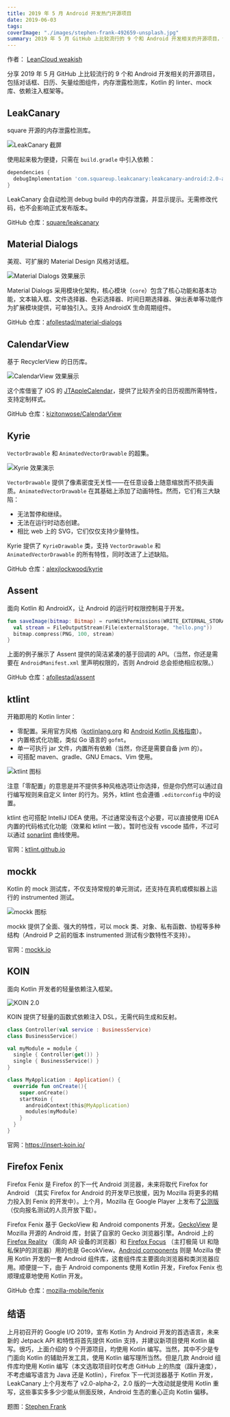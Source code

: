 ```yaml
---
title: 2019 年 5 月 Android 开发热门开源项目
date: 2019-06-03
tags:
coverImage: "./images/stephen-frank-492659-unsplash.jpg"
summary: 2019 年 5 月 GitHub 上比较流行的 9 个和 Android 开发相关的开源项目，包括组件库和开发辅助工具。
---
```


作者： [LeanCloud weakish](https://mmap.page/)

分享 2019 年 5 月 GitHub 上比较流行的 9 个和 Android 开发相关的开源项目，包括对话框、日历、矢量绘图组件，内存泄露检测库，Kotlin 的 linter、mock 库、依赖注入框架等。

## LeakCanary

square 开源的内存泄露检测库。

![LeakCanary 截屏](images/leak-canary-screenshot.png)

使用起来极为便捷，只需在 `build.gradle` 中引入依赖：

```groovy
dependencies {
  debugImplementation 'com.squareup.leakcanary:leakcanary-android:2.0-alpha-2'
}
```

LeakCanary 会自动检测 debug build 中的内存泄露，并显示提示。无需修改代码，也不会影响正式发布版本。

GitHub 仓库：[square/leakcanary](https://github.com/square/leakcanary/)

## Material Dialogs

美观、可扩展的 Material Design 风格对话框。

![Material Dialogs 效果展示](images/material-dialogs-showcase.png)

Material Dialogs 采用模块化架构，核心模块（`core`）包含了核心功能和基本功能，文本输入框、文件选择器、色彩选择器、时间日期选择器、弹出表单等功能作为扩展模块提供，可单独引入。支持 AndroidX 生命周期组件。

GitHub 仓库：[afollestad/material-dialogs](https://github.com/afollestad/material-dialogs)

## CalendarView

基于 RecyclerView 的日历库。

![CalendarView 效果展示](images/calendar-view.png)

这个库借鉴了 iOS 的 [JTAppleCalendar]，提供了比较齐全的日历视图所需特性，支持定制样式。

[JTAppleCalendar]: https://github.com/patchthecode/JTAppleCalendar

GitHub 仓库：[kizitonwose/CalendarView](https://github.com/kizitonwose/CalendarView)

## Kyrie

`VectorDrawable` 和 `AnimatedVectorDrawable` 的超集。

![Kyrie 效果演示](images/kyrie.gif)

`VectorDrawable` 提供了像素密度无关性——在任意设备上随意缩放而不损失画质。`AnimatedVectorDrawable` 在其基础上添加了动画特性。然而，它们有三大缺陷：

- 无法暂停和继续。
- 无法在运行时动态创建。
- 相比 web 上的 SVG，它们仅仅支持少量特性。

Kyrie 提供了 `KyrieDrawable` 类，支持 `VectorDrawable` 和 `AnimatedVectorDrawable` 的所有特性，同时改进了上述缺陷。

GitHub 仓库：[alexjlockwood/kyrie](https://github.com/alexjlockwood/kyrie)

## Assent

面向 Kotlin 和 AndroidX，让 Android 的运行时权限控制易于开发。

```kotlin
fun saveImage(bitmap: Bitmap) = runWithPermissions(WRITE_EXTERNAL_STORAGE) {
  val stream = FileOutputStream(File(externalStorage, "hello.png"))
  bitmap.compress(PNG, 100, stream)
}
```

上面的例子展示了 Assent 提供的简洁紧凑的基于回调的 API。（当然，你还是需要在 `AndroidManifest.xml` 里声明权限的，否则 Android 总会拒绝相应权限。）

GitHub 仓库：[afollestad/assent](https://github.com/afollestad/assent)

## ktlint

开箱即用的 Kotlin linter：

- 零配置。采用官方风格（[kotlinlang.org] 和 [Android Kotlin 风格指南]）。
- 内置格式化功能，类似 Go 语言的 `gofmt`。
- 单一可执行 jar 文件，内置所有依赖（当然，你还是需要自备 jvm 的）。
- 可搭配 maven、gradle、GNU Emacs、Vim 使用。

![ktlint 图标](images/38b680da-4262-11e7-8d27-2b9e849fb55f.png)

注意「零配置」的意思是并不提供多种风格选项让你选择，但是你仍然可以通过自行编写规则来自定义 linter 的行为。另外，ktlint 也会遵循 `.editorconfig` 中的设置。

ktlint 也可搭配 IntelliJ IDEA 使用。不过通常没有这个必要，可以直接使用 IDEA 内置的代码格式化功能（效果和 ktlint 一致）。暂时也没有 vscode 插件，不过可以通过 [sonarlint] 曲线使用。

[kotlinlang.org]: https://kotlinlang.org/docs/reference/coding-conventions.html
[Android Kotlin 风格指南]: https://android.github.io/kotlin-guides/style.html
[sonarlint]: https://www.sonarlint.org/ 

官网：[ktlint.github.io](https://ktlint.github.io/)

## mockk

Kotlin 的 mock 测试库，不仅支持常规的单元测试，还支持在真机或模拟器上运行的 instrumented 测试。

![mockk 图标](images/mockk.png)

mockk 提供了全面、强大的特性，可以 mock 类、对象、私有函数、协程等多种结构（Android P 之前的版本 instrumented 测试有少数特性不支持）。

官网：[mockk.io](https://mockk.io/)

## KOIN

面向 Kotlin 开发者的轻量依赖注入框架。

![KOIN 2.0](images/koin_2.0.jpg)

KOIN 提供了轻量的函数式依赖注入 DSL，无需代码生成和反射。

```kotlin
class Controller(val service : BusinessService) 
class BusinessService()

val myModule = module { 
  single { Controller(get()) } 
  single { BusinessService() } 
}

class MyApplication : Application() {
  override fun onCreate(){
    super.onCreate()
    startKoin {
      androidContext(this@MyApplication)
      modules(myModule)
    }
  } 
}
```

官网：<https://insert-koin.io/>

## Firefox Fenix

Firefox Fenix 是 Firefox 的下一代 Android 浏览器，未来将取代 Firefox for Android （其实 Firefox for Android 的开发早已放缓，因为 Mozilla 将更多的精力投入到 Fenix 的开发中）。上个月，Mozilla 在 Google Player 上发布了[公测版]（仅向报名测试的人员开放下载）。

[公测版]: https://play.google.com/store/apps/details?id=org.mozilla.fenix

Firefox Fenix 基于 GeckoView 和 Android components 开发。[GeckoView] 是 Mozilla 开源的 Android 库，封装了自家的 Gecko 浏览器引擎。Android 上的 [Firefox Reality] （面向 AR 设备的浏览器）和 [Firefox Focus] （主打极简 UI 和隐私保护的浏览器）用的也是 GecokView。[Android components] 则是 Mozilla 使用 Kotlin 开发的一套 Android 组件库，这套组件库主要面向浏览器和类浏览器应用。顺便提一下，由于 Android components 使用 Kotlin 开发，Firefox Fenix 也顺理成章地使用 Kotlin 开发。

[GeckoView]: https://wiki.mozilla.org/Mobile/GeckoView
[Firefox Reality]: https://github.com/mozillareality/firefoxreality
[Firefox Focus]: https://github.com/mozilla-mobile/focus-android/
[Android components]: https://github.com/mozilla-mobile/android-components

GitHub 仓库：[mozilla-mobile/fenix](https://github.com/mozilla-mobile/fenix)

## 结语

上月初召开的 Google I/O 2019，宣布 Kotlin 为 Android 开发的首选语言，未来新的 Jetpack API 和特性将首先提供 Kotlin 支持，并建议新项目使用 Kotlin 编写。很巧，上面介绍的 9 个开源项目，均使用 Kotlin 编写。当然，其中不少是专门面向 Kotlin 的辅助开发工具，使用 Kotlin 编写理所当然。但是几款 Android 组件库均使用 Kotlin 编写（本文选取项目时仅考虑 GitHub 上的热度（蹿升速度），不考虑编写语言为 Java 还是 Kotlin），Firefox 下一代浏览器基于 Kotlin 开发，LeakCanary 上个月发布了 v2.0-alpha-2，2.0 版的一大改动就是使用 Kotlin 重写，这些事实多多少少能从侧面反映，Android 生态的重心正向 Kotlin 偏移。

题图：[Stephen Frank](https://unsplash.com/photos/MGuxRnjniuU)